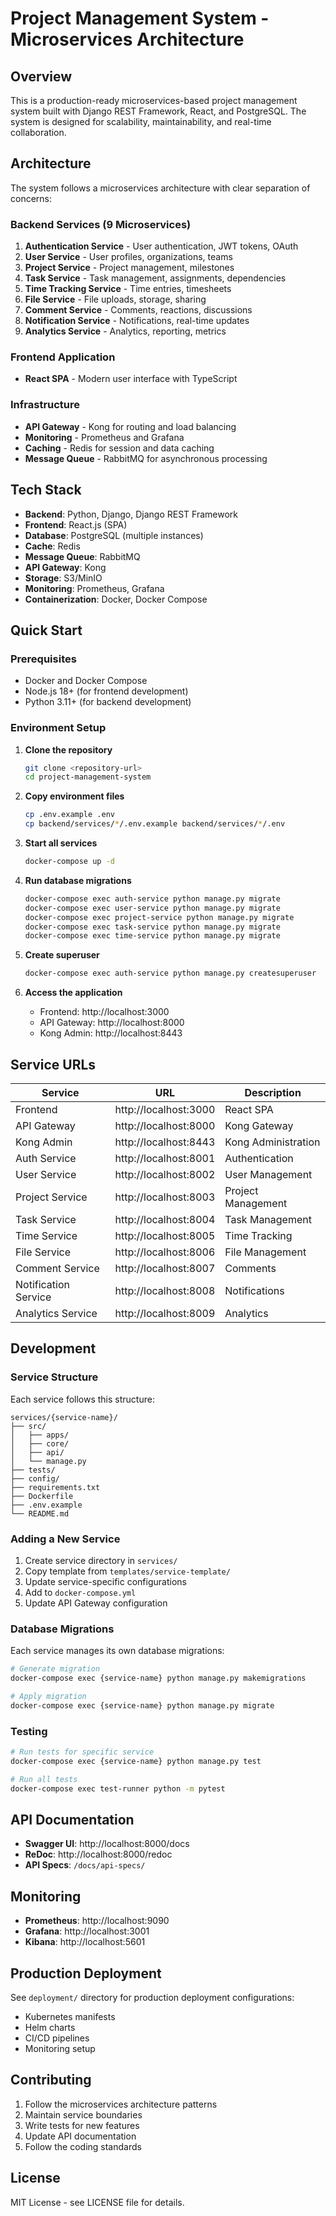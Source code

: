 # Project Management System - Microservices Architecture

## Overview

This is a production-ready microservices-based project management system built with Django REST Framework, React, and PostgreSQL. The system is designed for scalability, maintainability, and real-time collaboration.

## Architecture

The system follows a microservices architecture with clear separation of concerns:

### Backend Services (9 Microservices)
1. **Authentication Service** - User authentication, JWT tokens, OAuth
2. **User Service** - User profiles, organizations, teams
3. **Project Service** - Project management, milestones
4. **Task Service** - Task management, assignments, dependencies
5. **Time Tracking Service** - Time entries, timesheets
6. **File Service** - File uploads, storage, sharing
7. **Comment Service** - Comments, reactions, discussions
8. **Notification Service** - Notifications, real-time updates
9. **Analytics Service** - Analytics, reporting, metrics

### Frontend Application
- **React SPA** - Modern user interface with TypeScript

### Infrastructure
- **API Gateway** - Kong for routing and load balancing
- **Monitoring** - Prometheus and Grafana
- **Caching** - Redis for session and data caching
- **Message Queue** - RabbitMQ for asynchronous processing

## Tech Stack

- **Backend**: Python, Django, Django REST Framework
- **Frontend**: React.js (SPA)
- **Database**: PostgreSQL (multiple instances)
- **Cache**: Redis
- **Message Queue**: RabbitMQ
- **API Gateway**: Kong
- **Storage**: S3/MinIO
- **Monitoring**: Prometheus, Grafana
- **Containerization**: Docker, Docker Compose

## Quick Start

### Prerequisites

- Docker and Docker Compose
- Node.js 18+ (for frontend development)
- Python 3.11+ (for backend development)

### Environment Setup

1. **Clone the repository**
   ```bash
   git clone <repository-url>
   cd project-management-system
   ```

2. **Copy environment files**
   ```bash
   cp .env.example .env
   cp backend/services/*/.env.example backend/services/*/.env
   ```

3. **Start all services**
   ```bash
   docker-compose up -d
   ```

4. **Run database migrations**
   ```bash
   docker-compose exec auth-service python manage.py migrate
   docker-compose exec user-service python manage.py migrate
   docker-compose exec project-service python manage.py migrate
   docker-compose exec task-service python manage.py migrate
   docker-compose exec time-service python manage.py migrate
   ```

5. **Create superuser**
   ```bash
   docker-compose exec auth-service python manage.py createsuperuser
   ```

6. **Access the application**
   - Frontend: http://localhost:3000
   - API Gateway: http://localhost:8000
   - Kong Admin: http://localhost:8443

## Service URLs

| Service | URL | Description |
|---------|-----|-------------|
| Frontend | http://localhost:3000 | React SPA |
| API Gateway | http://localhost:8000 | Kong Gateway |
| Kong Admin | http://localhost:8443 | Kong Administration |
| Auth Service | http://localhost:8001 | Authentication |
| User Service | http://localhost:8002 | User Management |
| Project Service | http://localhost:8003 | Project Management |
| Task Service | http://localhost:8004 | Task Management |
| Time Service | http://localhost:8005 | Time Tracking |
| File Service | http://localhost:8006 | File Management |
| Comment Service | http://localhost:8007 | Comments |
| Notification Service | http://localhost:8008 | Notifications |
| Analytics Service | http://localhost:8009 | Analytics |

## Development

### Service Structure

Each service follows this structure:
```
services/{service-name}/
├── src/
│   ├── apps/
│   ├── core/
│   ├── api/
│   └── manage.py
├── tests/
├── config/
├── requirements.txt
├── Dockerfile
├── .env.example
└── README.md
```

### Adding a New Service

1. Create service directory in `services/`
2. Copy template from `templates/service-template/`
3. Update service-specific configurations
4. Add to `docker-compose.yml`
5. Update API Gateway configuration

### Database Migrations

Each service manages its own database migrations:

```bash
# Generate migration
docker-compose exec {service-name} python manage.py makemigrations

# Apply migration
docker-compose exec {service-name} python manage.py migrate
```

### Testing

```bash
# Run tests for specific service
docker-compose exec {service-name} python manage.py test

# Run all tests
docker-compose exec test-runner python -m pytest
```

## API Documentation

- **Swagger UI**: http://localhost:8000/docs
- **ReDoc**: http://localhost:8000/redoc
- **API Specs**: `/docs/api-specs/`

## Monitoring

- **Prometheus**: http://localhost:9090
- **Grafana**: http://localhost:3001
- **Kibana**: http://localhost:5601

## Production Deployment

See `deployment/` directory for production deployment configurations:

- Kubernetes manifests
- Helm charts
- CI/CD pipelines
- Monitoring setup

## Contributing

1. Follow the microservices architecture patterns
2. Maintain service boundaries
3. Write tests for new features
4. Update API documentation
5. Follow the coding standards

## License

MIT License - see LICENSE file for details. 